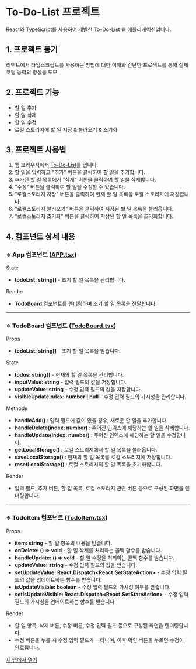 # To-Do-List 프로젝트

React와 TypeScript를 사용하여 개발한 [To-Do-List](//skagn4929.github.io/React-ts-todolist/) 웹 애플리케이션입니다.

## 1. 프로젝트 동기
리액트에서 타입스크립트를 사용하는 방법에 대한 이해와 간단한 프로젝트를 통해 실제 코딩 능력의 향상을 도모.

## 2. 프로젝트 기능
- 할 일 추가
- 할 일 삭제
- 할 일 수정
- 로컬 스토리지에 할 일 저장 & 불러오기 & 초기화

## 3. 프로젝트 사용법
1. 웹 브라우저에서 [To-Do-List](//skagn4929.github.io/React-ts-todolist/)를 엽니다.
2. 할 일을 입력하고 "추가" 버튼을 클릭하여 할 일을 추가합니다.
3. 추가된 할 일 목록에서 "삭제" 버튼을 클릭하여 할 일을 삭제합니다.
4. "수정" 버튼을 클릭하여 할 일을 수정할 수 있습니다.
5. "로컬스토리지 저장" 버튼을 클릭하여 현재 할 일 목록을 로컬 스토리지에 저장합니다.
6. "로컬스토리지 불러오기" 버튼을 클릭하여 저장된 할 일 목록을 불러옵니다.
7. "로컬스토리지 초기화" 버튼을 클릭하여 저장된 할 일 목록을 초기화합니다.

## 4. 컴포넌트 상세 내용
### ※ App 컴포넌트 ([APP.tsx](https://github.com/skagn4929/React-ts-todolist/blob/main/src/App.tsx))

State   

- **todoList: string[]** - 초기 할 일 목록을 관리합니다.   

Render   

- **TodoBoard** 컴포넌트를 렌더링하며 초기 할 일 목록을 전달합니다.

---
### ※ TodoBoard 컴포넌트 ([TodoBoard.tsx](https://github.com/skagn4929/React-ts-todolist/blob/main/src/components/TodoBoard.tsx))

Props   

- **todoList: string[]** - 초기 할 일 목록을 받습니다.   

State

- **todos: string[]** - 현재의 할 일 목록을 관리합니다.
- **inputValue: string** - 입력 필드의 값을 저장합니다.
- **updateValue: string** - 수정 입력 필드의 값을 저장합니다.
- **visibleUpdateIndex: number | null** - 수정 입력 필드의 가시성을 관리합니다.

Methods   

- **handleAdd()** : 입력 필드에 값이 있을 경우, 새로운 할 일을 추가합니다.
- **handleDelete(index: number)** : 주어진 인덱스에 해당하는 할 일을 삭제합니다.
- **handleUpdate(index: number)** : 주어진 인덱스에 해당하는 할 일을 수정합니다.
- **getLocalStorage()** : 로컬 스토리지에서 할 일 목록을 불러옵니다.
- **saveLocalStorage()** : 현재의 할 일 목록을 로컬 스토리지에 저장합니다.
- **resetLocalStorage()** : 로컬 스토리지의 할 일 목록을 초기화합니다.

Render   

- 입력 필드, 추가 버튼, 할 일 목록, 로컬 스토리지 관련 버튼 등으로 구성된 화면을 렌더링합니다.

---
### ※ TodoItem 컴포넌트 ([TodoItem.tsx](https://github.com/skagn4929/React-ts-todolist/blob/main/src/components/TodoItem.tsx))

Props   

- **item: string** - 할 일 항목의 내용을 받습니다.
- **onDelete: () => void** - 할 일 삭제를 처리하는 콜백 함수를 받습니다.
- **handleUpdate: () => void** - 할 일 수정을 처리하는 콜백 함수를 받습니다.
- **updateValue: string** - 수정 입력 필드의 값을 받습니다.
- **setUpdateValue: React.Dispatch<React.SetStateAction<string>>** - 수정 입력 필드의 값을 업데이트하는 함수를 받습니다.
- **isUpdateVisible: boolean** - 수정 입력 필드의 가시성 여부를 받습니다.
- **setIsUpdateVisible: React.Dispatch<React.SetStateAction<boolean>>** - 수정 입력 필드의 가시성을 업데이트하는 함수를 받습니다.

Render   

- 할 일 항목, 삭제 버튼, 수정 버튼, 수정 입력 필드 등으로 구성된 화면을 렌더링합니다.   
- 수정 버튼을 누를 시 수정 입력 필드가 나타나며, 이후 확인 버튼을 누르면 수정이 완료됩니다.

<a href="https://www.google.com/" target="_blank">새 탭에서 열기</a>
